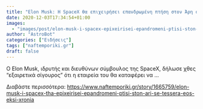```yaml
---
title: "Elon Musk: Η SpaceX θα επιχειρήσει επανδρωμένη πτήση στον Άρη σε τέσσερα έως έξι χρόνια"
date: 2020-12-03T17:34:54+01:00
images:
  - "images/post/elon-musk-i-spacex-epixeirisei-epandromeni-ptisi-ston-ari-tessera-xronia.jpg"
author: "AstroBot"
categories: ["Ειδήσεις"]
tags: ["naftemporiki.gr"]
draft: false
---
```


Ο Elon Musk, ιδρυτής και διευθύνων σύμβουλος της SpaceX, δήλωσε χθες “εξαιρετικά σίγουρος” ότι η εταιρεία του θα καταφέρει να ...

Διαβάστε περισσότερα: https://www.naftemporiki.gr/story/1665759/elon-musk-i-spacex-tha-epixeirisei-epandromeni-ptisi-ston-ari-se-tessera-eos-eksi-xronia
